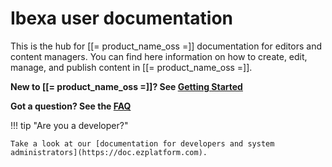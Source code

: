 # Ibexa user documentation

This is the hub for [[= product_name_oss =]] documentation for editors and content managers.
You can find here information on how to create, edit, manage, and publish content in [[= product_name_oss =]].

**New to [[= product_name_oss =]]? See [Getting Started](getting_started.md)**

**Got a question? See the [FAQ](faq.md)**

!!! tip "Are you a developer?"

    Take a look at our [documentation for developers and system administrators](https://doc.ezplatform.com).
